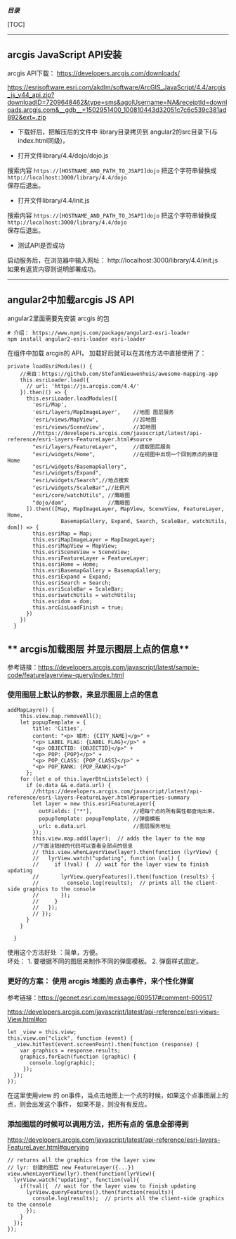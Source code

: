 ***目录***     

[TOC]  

------------

## **arcgis JavaScript API安装**    

arcgis API下载：  https://developers.arcgis.com/downloads/      

https://esrisoftware.esri.com/akdlm/software/ArcGIS_JavaScript/4.4/arcgis_js_v44_api.zip?downloadID=7209648462&type=sms&agolUsername=NA&receiptId=downloads.arcgis.com&__gdb__=1502951400_100810443d32051c7c6c539c381ad892&ext=.zip       

*  下载好后，把解压后的文件中 library目录拷贝到 angular2的src目录下(与index.html同级)，

* 打开文件library/4.4/dojo/dojo.js     

搜索内容 `https://[HOSTNAME_AND_PATH_TO_JSAPI]dojo`  把这个字符串替换成 `http://localhost:3000/library/4.4/dojo`   
保存后退出。     

* 打开文件library/4.4/init.js      

搜索内容 `https://[HOSTNAME_AND_PATH_TO_JSAPI]dojo`  把这个字符串替换成 `http://localhost:3000/library/4.4/dojo`   
保存后退出。   

* 测试API是否成功    

启动服务后，在浏览器中输入网址： http://localhost:3000/library/4.4/init.js      
如果有返货内容则说明部署成功。   

-----------    

## **angular2中加载arcgis JS API**   

angular2里面需要先安装 arcgis 的包 

```
# 介绍： https://www.npmjs.com/package/angular2-esri-loader
npm install angular2-esri-loader esri-loader
```

在组件中加载 arcgis的 API， 加载好后就可以在其他方法中直接使用了：

```
private loadEsriModules() {
    //来自：https://github.com/StefanNieuwenhuis/awesome-mapping-app
    this.esriLoader.load({
      // url: 'https://js.arcgis.com/4.4/'
    }).then(() => {
      this.esriLoader.loadModules([
        'esri/Map',
        'esri/layers/MapImageLayer',    //地图 图层服务
        'esri/views/MapView',           //2D地图
        'esri/views/SceneView',         //3D地图
        //https://developers.arcgis.com/javascript/latest/api-reference/esri-layers-FeatureLayer.html#source
        "esri/layers/FeatureLayer",     //提取图层服务
        "esri/widgets/Home",            //在视图中出现一个回到原点的按钮Home
        "esri/widgets/BasemapGallery",
        "esri/widgets/Expand",
        "esri/widgets/Search",//地点搜索
        "esri/widgets/ScaleBar",//比例尺
        "esri/core/watchUtils", //鹰眼图
        "dojo/dom",             //鹰眼图
      ]).then(([Map, MapImageLayer, MapView, SceneView, FeatureLayer, Home,
                 BasemapGallery, Expand, Search, ScaleBar, watchUtils, dom]) => {
        this.esriMap = Map;
        this.esriMapImageLayer = MapImageLayer;
        this.esriMapView = MapView;
        this.esriSceneView = SceneView;
        this.esriFeatureLayer = FeatureLayer;
        this.esriHome = Home;
        this.esriBasemapGallery = BasemapGallery;
        this.esriExpand = Expand;
        this.esriSearch = Search;
        this.esriScaleBar = ScaleBar;
        this.esriwatchUtils = watchUtils;
        this.esridom = dom;
        this.arcGisLoadFinish = true;
      })
    })
  }
```

## ** arcgis加载图层 并显示图层上点的信息**   

参考链接：https://developers.arcgis.com/javascript/latest/sample-code/featurelayerview-query/index.html       

### **使用图层上默认的参数，来显示图层上点的信息**    

```
addMapLayre() {
    this.view.map.removeAll();
    let popupTemplate = {
        title: 'Cities',
        content: "<p> 城市: {CITY_NAME}</p>" +
        "<p> LABEL_FLAG: {LABEL_FLAG}</p>" +
        "<p> OBJECTID: {OBJECTID}</p>" +
        "<p> POP: {POP}</p>" +
        "<p> POP_CLASS: {POP_CLASS}</p>" +
        "<p> POP_RANK: {POP_RANK}</p>"
      };
    for (let e of this.layerBtnListsSelect) {
      if (e.data && e.data.url) {
        //https://developers.arcgis.com/javascript/latest/api-reference/esri-layers-FeatureLayer.html#properties-summary
        let layer = new this.esriFeatureLayer({
          outFields: ["*"],             //把每个点的所有属性都查询出来。
          popupTemplate: popupTemplate, //弹窗模板
          url: e.data.url               //图层服务地址
        });
        this.view.map.add(layer);  // adds the layer to the map
        //下面注销掉的代码可以查看全部点的信息
        // this.view.whenLayerView(layer).then(function (lyrView) {
        //   lyrView.watch("updating", function (val) {
        //     if (!val) {  // wait for the layer view to finish updating
        //       lyrView.queryFeatures().then(function (results) {
        //         console.log(results);  // prints all the client-side graphics to the console
        //       });
        //     }
        //   });
        // });
      }
    }

  }
```    

使用这个方法好处 ：简单，方便。        
坏处： 1. 要根据不同的图层来制作不同的弹窗模板。  2. 弹窗样式固定。

### **更好的方案： 使用 arcgis 地图的 点击事件，来个性化弹窗**    

参考链接：https://geonet.esri.com/message/609517#comment-609517        

https://developers.arcgis.com/javascript/latest/api-reference/esri-views-View.html#on      

```
let _view = this.view;
this.view.on("click", function (event) {
  _view.hitTest(event.screenPoint).then(function (response) {
    var graphics = response.results;
    graphics.forEach(function (graphic) {
       console.log(graphic);
     });
  });
});
```

在这里使用view 的 on事件，当点击地图上一个点的时候，如果这个点事图层上的点，则会出发这个事件， 如果不是，则没有有反应。


### **添加图层的时候可以调用方法，把所有点的 信息全部得到**    

https://developers.arcgis.com/javascript/latest/api-reference/esri-layers-FeatureLayer.html#querying   

```
// returns all the graphics from the layer view
// lyr: 创建的图层 new FeatureLayer({...})
view.whenLayerView(lyr).then(function(lyrView){
  lyrView.watch("updating", function(val){
    if(!val){  // wait for the layer view to finish updating
      lyrView.queryFeatures().then(function(results){
        console.log(results);  // prints all the client-side graphics to the console
      });
    }
  });
});
```